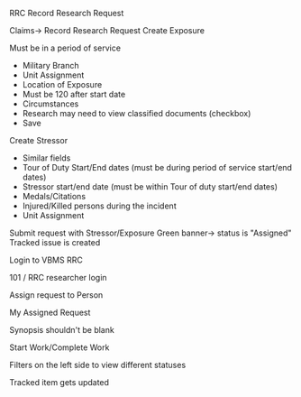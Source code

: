 RRC
Record Research Request

Claims-> Record Research Request
Create Exposure

Must be in a period of service

* Military Branch
* Unit Assignment
* Location of Exposure
* Must be 120 after start date
* Circumstances
* Research may need to view classified documents (checkbox)
* Save

Create Stressor
* Similar fields
* Tour of Duty Start/End dates (must be during period of service start/end dates)
* Stressor start/end date (must be within Tour of duty start/end dates)
* Medals/Citations
* Injured/Killed persons during the incident
* Unit Assignment

Submit request with Stressor/Exposure
Green banner-> status is "Assigned"
Tracked issue is created

Login to VBMS RRC

101 / RRC researcher login

Assign request to Person

My Assigned Request

Synopsis shouldn't be blank

Start Work/Complete Work

Filters on the left side to view different statuses

Tracked item gets updated




